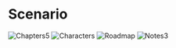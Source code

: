 # Scenario

![Chapters5](https://user-images.githubusercontent.com/72066114/113594543-e80e6000-9648-11eb-9c18-ba0a0af54713.gif)
![Characters](https://user-images.githubusercontent.com/72066114/113593129-18ed9580-9647-11eb-88a5-b3c7b5f33de2.gif)
![Roadmap](https://user-images.githubusercontent.com/72066114/113593253-42a6bc80-9647-11eb-95be-6f1a7bb8992c.gif)
![Notes3](https://user-images.githubusercontent.com/72066114/113593365-679b2f80-9647-11eb-8b19-6d22fbc5a824.gif)
